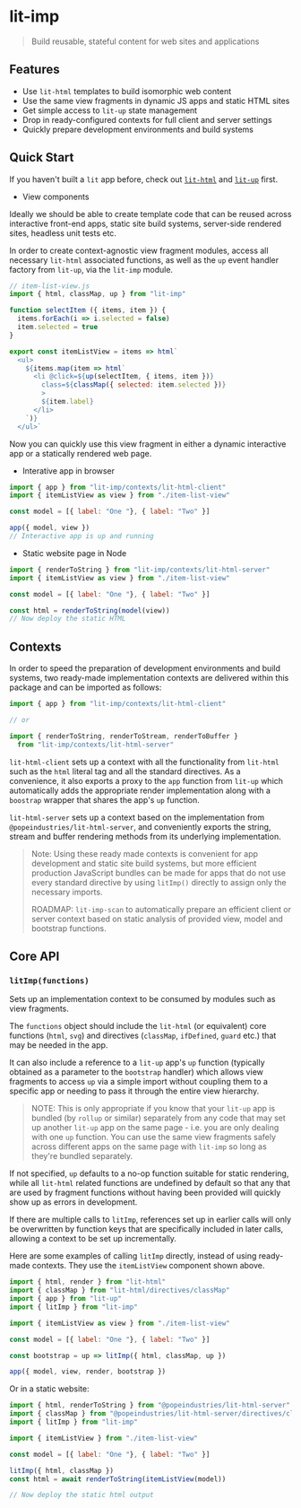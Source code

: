 # lit-imp

> Build reusable, stateful content for web sites and applications

## Features

* Use `lit-html` templates to build isomorphic web content
* Use the same view fragments in dynamic JS apps and static HTML sites
* Get simple access to `lit-up` state management
* Drop in ready-configured contexts for full client and server settings
* Quickly prepare development environments and build systems

## Quick Start

If you haven't built a `lit` app before, check out [`lit-html`](https://lit-html.polymer-project.org/) and [`lit-up`](https://github.com/klaudhaus/lit-up) first.

* View components

Ideally  we should be able to create template code that can be reused across interactive front-end apps, static site build systems, server-side rendered sites, headless unit tests etc.

In order to create context-agnostic view fragment modules, access all necessary `lit-html` associated functions, as well as the `up` event handler factory from `lit-up`, via the `lit-imp` module.

```js
// item-list-view.js
import { html, classMap, up } from "lit-imp"

function selectItem ({ items, item }) {
  items.forEach(i => i.selected = false)
  item.selected = true
}

export const itemListView = items => html`
  <ul>
    ${items.map(item => html`
      <li @click=${up(selectItem, { items, item })}
        class=${classMap({ selected: item.selected })}
        >
        ${item.label}
      </li>
    `)}
  </ul>`
```

Now you can quickly use this view fragment in either a dynamic interactive app or a statically rendered web page.

* Interative app in browser

```js
import { app } from "lit-imp/contexts/lit-html-client"
import { itemListView as view } from "./item-list-view"

const model = [{ label: "One "}, { label: "Two" }]

app({ model, view })
// Interactive app is up and running
```

* Static website page in Node

```js
import { renderToString } from "lit-imp/contexts/lit-html-server"
import { itemListView as view } from "./item-list-view"

const model = [{ label: "One "}, { label: "Two" }]

const html = renderToString(model(view))
// Now deploy the static HTML
```



## Contexts

In order to speed the preparation of development environments and build systems, two ready-made implementation contexts are delivered within this package and can be imported as follows:

```js
import { app } from "lit-imp/contexts/lit-html-client"

// or

import { renderToString, renderToStream, renderToBuffer } 
  from "lit-imp/contexts/lit-html-server"
```

`lit-html-client` sets up a context with all the functionality from `lit-html` such as the `html` literal tag and all the standard directives. As a convenience, it also exports a proxy to the `app` function from `lit-up` which automatically adds the appropriate render implementation along with a `boostrap` wrapper that shares the app's `up` function.

`lit-html-server` sets up a context based on the implementation from `@popeindustries/lit-html-server`, and conveniently exports the string, stream and buffer rendering methods from its underlying implementation.

> Note: Using these ready made contexts is convenient for app development and static site build systems, but more efficient production JavaScript bundles can be made for apps that do not use every standard directive by using `litImp()` directly to assign only the necessary imports.
>
> ROADMAP: `lit-imp-scan` to automatically prepare an efficient client or server context based on static analysis of provided view, model and bootstrap functions.


## Core API

### `litImp(functions)`

Sets up an implementation context to be consumed by modules such as view fragments. 

The `functions` object should include the `lit-html` (or equivalent) core functions (`html`, `svg`) and directives (`classMap`, `ifDefined`, `guard` etc.) that may be needed in the app. 

It can also include a reference to a `lit-up` app's `up` function (typically obtained as a parameter to the  `bootstrap` handler) which allows view fragments to access `up` via a simple import without coupling them to a specific app or needing to pass it through the entire view hierarchy.

> NOTE: This is only appropriate if you know that your `lit-up` app is bundled (by `rollup` or similar) separately from any code that may set up another `lit-up` app on the same page - i.e. you are only dealing with one `up` function. You can use the same view fragments safely across different apps on the same page with `lit-imp` so long as they're bundled separately.

If not specified, `up` defaults to a no-op function suitable for static rendering, while all `lit-html` related functions are undefined by default so that any that are used by fragment functions without having been provided will quickly show up as errors in development.

If there are multiple calls to `litImp`, references set up in earlier calls will only be overwritten by function keys that are specifically included in later calls, allowing a context to be set up incrementally. 

Here are some examples of calling `litImp` directly, instead of using ready-made contexts. They use the `itemListView` component shown above.
```js
import { html, render } from "lit-html"
import { classMap } from "lit-html/directives/classMap"
import { app } from "lit-up"
import { litImp } from "lit-imp"

import { itemListView as view } from "./item-list-view"

const model = [{ label: "One "}, { label: "Two" }]

const bootstrap = up => litImp({ html, classMap, up })

app({ model, view, render, bootstrap })
```

Or in a static website:

```js
import { html, renderToString } from "@popeindustries/lit-html-server"
import { classMap } from "@popeindustries/lit-html-server/directives/classMap"
import { litImp } from "lit-imp"

import { itemListView } from "./item-list-view"

const model = [{ label: "One "}, { label: "Two" }]

litImp({ html, classMap })
const html = await renderToString(itemListView(model))

// Now deploy the static html output
```


